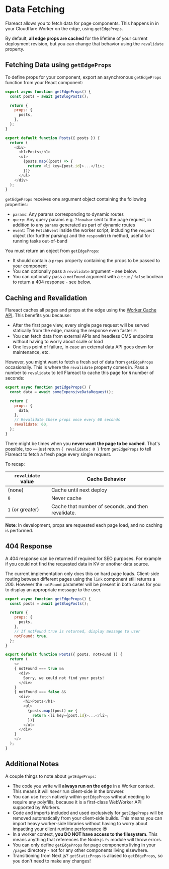 # Data Fetching

Flareact allows you to fetch data for page components. This happens in in your Cloudflare Worker on the edge, using `getEdgeProps`.

By default, **all edge props are cached** for the lifetime of your current deployment revision, but you can change that behavior using the `revalidate` property.

## Fetching Data using `getEdgeProps`

To define props for your component, export an asynchronous `getEdgeProps` function from your React component:

```js
export async function getEdgeProps() {
  const posts = await getBlogPosts();

  return {
    props: {
      posts,
    },
  };
}

export default function Posts({ posts }) {
  return (
    <div>
      <h1>Posts</h1>
      <ul>
        {posts.map((post) => {
          return <li key={post.id}>...</li>;
        })}
      </ul>
    </div>
  );
}
```

`getEdgeProps` receives one argument object containing the following properties:

- `params`: Any params corresponding to dynamic routes
- `query`: Any query params e.g. `?foo=bar` sent to the page request, in addition to any `params` generated as part of dynamic routes
- `event`: The `FetchEvent` inside the worker script, including the `request` object (for further parsing) and the `respondWith` method, useful for running tasks out-of-band

You must return an object from `getEdgeProps`:

- It should contain a `props` property containing the props to be passed to your component
- You can optionally pass a `revalidate` argument - see below.
- You can optionally pass a `notFound` argument with a `true` / `false` boolean to return a 404 response - see below.

## Caching and Revalidation

Flareact caches all pages and props at the edge using the [Worker Cache API](https://developers.cloudflare.com/workers/reference/apis/cache/). This benefits you because:

- After the first page view, every single page request will be served statically from the edge, making the response even faster 🔥
- You can fetch data from external APIs and headless CMS endpoints without having to worry about scale or load
- One less point of failure, in case an external data API goes down for maintenance, etc.

However, you might want to fetch a fresh set of data from `getEdgeProps` occasionally. This is where the `revalidate` property comes in. Pass a number to `revalidate` to tell Flareact to cache this page for `N` number of seconds:

```js
export async function getEdgeProps() {
  const data = await someExpensiveDataRequest();

  return {
    props: {
      data,
    },
    // Revalidate these props once every 60 seconds
    revalidate: 60,
  };
}
```

There might be times when you **never want the page to be cached**. That's possible, too — just return `{ revalidate: 0 }` from `getEdgeProps` to tell Flareact to fetch a fresh page every single request.

To recap:

| `revalidate` value | Cache Behavior                                     |
| ------------------ | -------------------------------------------------- |
| (none)             | Cache until next deploy                            |
| `0`                | Never cache                                        |
| `1` (or greater)   | Cache that number of seconds, and then revalidate. |

**Note**: In development, props are requested each page load, and no caching is performed.

## 404 Response

A 404 response can be returned if required for SEO purposes. For example if you could not find the requested data in KV or another data source.

The current implementation only does this on hard page loads. Client-side routing between different pages using the `link` component still returns a 200. However the `notFound` parameter will be present in both cases for you to display an appropriate message to the user.

```js
export async function getEdgeProps() {
  const posts = await getBlogPosts();

  return {
    props: {
      posts,
    },
    // If notFound true is returned, display message to user
    notFound: true,
  };
}

export default function Posts({ posts, notFound }) {
  return (
    <>
    { notFound === true &&
      <div>
        Sorry, we could not find your posts!
      </div>
    }
    { notFound === false &&
      <div>
        <h1>Posts</h1>
        <ul>
          {posts.map((post) => {
            return <li key={post.id}>...</li>;
          })}
        </ul>
      </div>
    }
    </>
  );
}
```

## Additional Notes

A couple things to note about `getEdgeProps`:

- The code you write will **always run on the edge** in a Worker context. This means it will _never_ run client-side in the browser.
- You can use `fetch` natively within `getEdgeProps` without needing to require any polyfills, because it is a first-class WebWorker API supported by Workers.
- Code and imports included and used exclusively for `getEdgeProps` will be removed automatically from your client-side builds. This means you can import heavy worker-side libraries without having to worry about impacting your client runtime performance 😍
- In a worker context, **you DO NOT have access to the filesystem**. This means anything that references the Node.js `fs` module will throw errors.
- You can only define `getEdgeProps` for page components living in your `/pages` directory - not for any other components living elsewhere.
- Transitioning from Next.js? `getStaticProps` is aliased to `getEdgeProps`, so you don't need to make any changes!